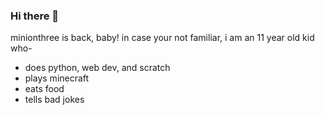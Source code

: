 ### Hi there 👋

minionthree is back, baby! in case your not familiar, i am an 11 year old kid who- 
- does python, web dev, and scratch
- plays minecraft
- eats food
- tells bad jokes
